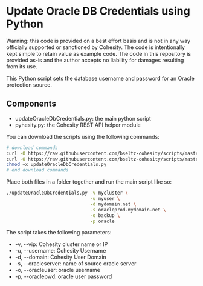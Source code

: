 # Update Oracle DB Credentials using Python

Warning: this code is provided on a best effort basis and is not in any way officially supported or sanctioned by Cohesity. The code is intentionally kept simple to retain value as example code. The code in this repository is provided as-is and the author accepts no liability for damages resulting from its use.

This Python script sets the database username and password for an Oracle protection source.

## Components

* updateOracleDbCredentials.py: the main python script
* pyhesity.py: the Cohesity REST API helper module

You can download the scripts using the following commands:

```bash
# download commands
curl -O https://raw.githubusercontent.com/bseltz-cohesity/scripts/master/oracle/python/updateOracleDbCredentials/updateOracleDbCredentials.py
curl -O https://raw.githubusercontent.com/bseltz-cohesity/scripts/master/python/pyhesity.py
chmod +x updateOracleDbCredentials.py
# end download commands
```

Place both files in a folder together and run the main script like so:

```bash
./updateOracleDbCredentials.py -v mycluster \
                               -u myuser \
                               -d mydomain.net \
                               -s oracleprod.mydomain.net \
                               -o backup \
                               -p oracle
```

The script takes the following parameters:

* -v, --vip: Cohesity cluster name or IP
* -u, --username: Cohesity Username
* -d, --domain: Cohesity User Domain
* -s, --oracleserver: name of source oracle server
* -o, --oracleuser: oracle username
* -p, --oraclepwd: oracle user password


